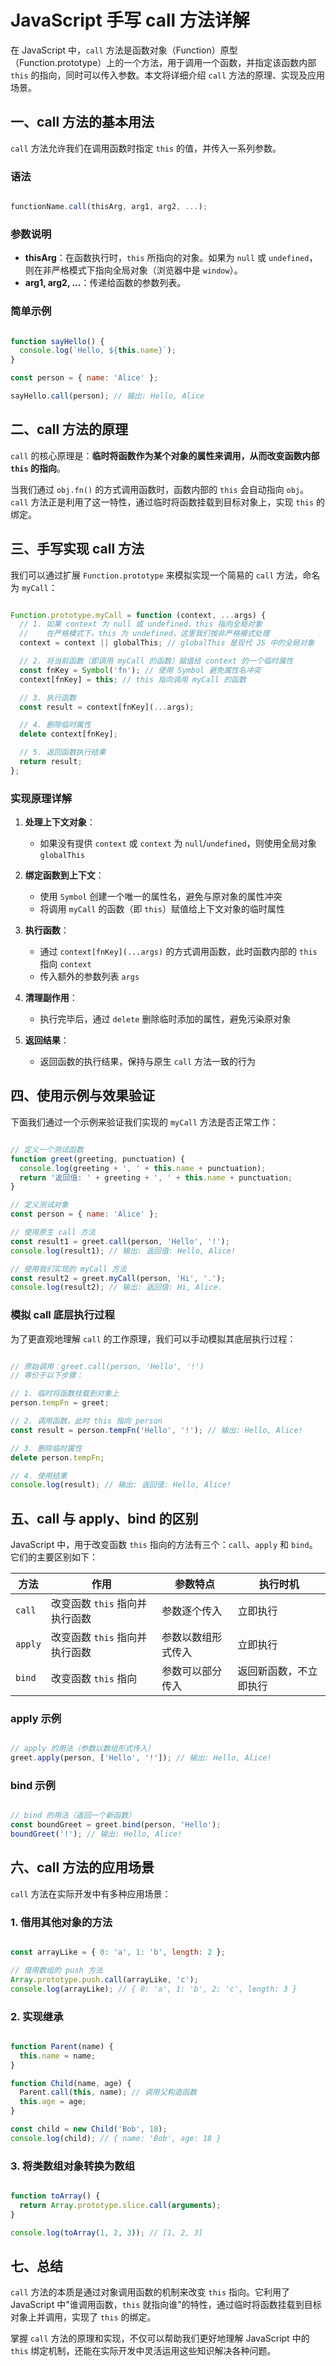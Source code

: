 # JavaScript 手写 call 方法详解

在 JavaScript 中，`call` 方法是函数对象（Function）原型（Function.prototype）上的一个方法，用于调用一个函数，并指定该函数内部 `this` 的指向，同时可以传入参数。本文将详细介绍 `call` 方法的原理、实现及应用场景。

## 一、call 方法的基本用法

`call` 方法允许我们在调用函数时指定 `this` 的值，并传入一系列参数。

### 语法
```javascript

functionName.call(thisArg, arg1, arg2, ...);
```


### 参数说明
- **thisArg**：在函数执行时，`this` 所指向的对象。如果为 `null` 或 `undefined`，则在非严格模式下指向全局对象（浏览器中是 `window`）。
- **arg1, arg2, ...**：传递给函数的参数列表。

### 简单示例
```javascript

function sayHello() {
  console.log(`Hello, ${this.name}`);
}

const person = { name: 'Alice' };

sayHello.call(person); // 输出: Hello, Alice
```


## 二、call 方法的原理

`call` 的核心原理是：**临时将函数作为某个对象的属性来调用，从而改变函数内部 `this` 的指向**。

当我们通过 `obj.fn()` 的方式调用函数时，函数内部的 `this` 会自动指向 `obj`。`call` 方法正是利用了这一特性，通过临时将函数挂载到目标对象上，实现 `this` 的绑定。

## 三、手写实现 call 方法

我们可以通过扩展 `Function.prototype` 来模拟实现一个简易的 `call` 方法，命名为 `myCall`：

```javascript

Function.prototype.myCall = function (context, ...args) {
  // 1. 如果 context 为 null 或 undefined，this 指向全局对象
  //    在严格模式下，this 为 undefined，这里我们按非严格模式处理
  context = context || globalThis; // globalThis 是现代 JS 中的全局对象

  // 2. 将当前函数（即调用 myCall 的函数）赋值给 context 的一个临时属性
  const fnKey = Symbol('fn'); // 使用 Symbol 避免属性名冲突
  context[fnKey] = this; // this 指向调用 myCall 的函数

  // 3. 执行函数
  const result = context[fnKey](...args);

  // 4. 删除临时属性
  delete context[fnKey];

  // 5. 返回函数执行结果
  return result;
};
```


### 实现原理详解

1. **处理上下文对象**：
   - 如果没有提供 `context` 或 `context` 为 `null`/`undefined`，则使用全局对象 `globalThis`

2. **绑定函数到上下文**：
   - 使用 `Symbol` 创建一个唯一的属性名，避免与原对象的属性冲突
   - 将调用 `myCall` 的函数（即 `this`）赋值给上下文对象的临时属性

3. **执行函数**：
   - 通过 `context[fnKey](...args)` 的方式调用函数，此时函数内部的 `this` 指向 `context`
   - 传入额外的参数列表 `args`

4. **清理副作用**：
   - 执行完毕后，通过 `delete` 删除临时添加的属性，避免污染原对象

5. **返回结果**：
   - 返回函数的执行结果，保持与原生 `call` 方法一致的行为

## 四、使用示例与效果验证

下面我们通过一个示例来验证我们实现的 `myCall` 方法是否正常工作：

```javascript

// 定义一个测试函数
function greet(greeting, punctuation) {
  console.log(greeting + ', ' + this.name + punctuation);
  return '返回值: ' + greeting + ', ' + this.name + punctuation;
}

// 定义测试对象
const person = { name: 'Alice' };

// 使用原生 call 方法
const result1 = greet.call(person, 'Hello', '!'); 
console.log(result1); // 输出: 返回值: Hello, Alice!

// 使用我们实现的 myCall 方法
const result2 = greet.myCall(person, 'Hi', '.');
console.log(result2); // 输出: 返回值: Hi, Alice.
```


### 模拟 call 底层执行过程

为了更直观地理解 `call` 的工作原理，我们可以手动模拟其底层执行过程：

```javascript

// 原始调用：greet.call(person, 'Hello', '!')
// 等价于以下步骤：

// 1. 临时将函数挂载到对象上
person.tempFn = greet;

// 2. 调用函数，此时 this 指向 person
const result = person.tempFn('Hello', '!'); // 输出: Hello, Alice!

// 3. 删除临时属性
delete person.tempFn;

// 4. 使用结果
console.log(result); // 输出: 返回值: Hello, Alice!
```


## 五、call 与 apply、bind 的区别

JavaScript 中，用于改变函数 `this` 指向的方法有三个：`call`、`apply` 和 `bind`。它们的主要区别如下：

| 方法 | 作用 | 参数特点 | 执行时机 |
|------|------|----------|----------|
| `call` | 改变函数 `this` 指向并执行函数 | 参数逐个传入 | 立即执行 |
| `apply` | 改变函数 `this` 指向并执行函数 | 参数以数组形式传入 | 立即执行 |
| `bind` | 改变函数 `this` 指向 | 参数可以部分传入 | 返回新函数，不立即执行 |

### apply 示例
```javascript

// apply 的用法（参数以数组形式传入）
greet.apply(person, ['Hello', '!']); // 输出: Hello, Alice!
```


### bind 示例
```javascript

// bind 的用法（返回一个新函数）
const boundGreet = greet.bind(person, 'Hello');
boundGreet('!'); // 输出: Hello, Alice!
```


## 六、call 方法的应用场景

`call` 方法在实际开发中有多种应用场景：

### 1. 借用其他对象的方法
```javascript

const arrayLike = { 0: 'a', 1: 'b', length: 2 };

// 借用数组的 push 方法
Array.prototype.push.call(arrayLike, 'c');
console.log(arrayLike); // { 0: 'a', 1: 'b', 2: 'c', length: 3 }
```


### 2. 实现继承
```javascript

function Parent(name) {
  this.name = name;
}

function Child(name, age) {
  Parent.call(this, name); // 调用父构造函数
  this.age = age;
}

const child = new Child('Bob', 18);
console.log(child); // { name: 'Bob', age: 18 }
```


### 3. 将类数组对象转换为数组
```javascript

function toArray() {
  return Array.prototype.slice.call(arguments);
}

console.log(toArray(1, 2, 3)); // [1, 2, 3]
```


## 七、总结

`call` 方法的本质是通过对象调用函数的机制来改变 `this` 指向。它利用了 JavaScript 中"谁调用函数，`this` 就指向谁"的特性，通过临时将函数挂载到目标对象上并调用，实现了 `this` 的绑定。

掌握 `call` 方法的原理和实现，不仅可以帮助我们更好地理解 JavaScript 中的 `this` 绑定机制，还能在实际开发中灵活运用这些知识解决各种问题。